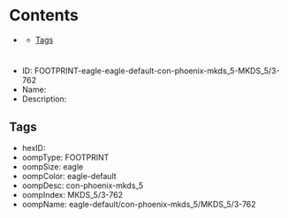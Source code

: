 



Contents
========

* [](#)
	* [Tags](#tags)

# 

- ID: FOOTPRINT-eagle-eagle-default-con-phoenix-mkds_5-MKDS_5/3-762
- Name: 
- Description: 

## Tags

- hexID: 
- oompType: FOOTPRINT
- oompSize: eagle
- oompColor: eagle-default
- oompDesc: con-phoenix-mkds_5
- oompIndex: MKDS_5/3-762
- oompName: eagle-default/con-phoenix-mkds_5/MKDS_5/3-762
